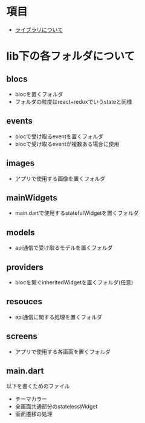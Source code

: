 # 項目
- [ライブラリについて](./LIBRARY.md)

# lib下の各フォルダについて

## blocs
- blocを置くフォルダ
- フォルダの粒度はreact+reduxでいうstateと同様

## events
- blocで受け取るeventを置くフォルダ
- blocで受け取るeventが複数ある場合に使用

## images
- アプリで使用する画像を置くフォルダ

## mainWidgets
- main.dartで使用するstatefulWidgetを置くフォルダ

## models
- api通信で受け取るモデルを置くフォルダ

## providers
- blocを繋ぐinheritedWidgetを置くフォルダ(任意)

## resouces
- api通信に関する処理を置くフォルダ

## screens
- アプリで使用する各画面を置くフォルダ

## main.dart
以下を書くためのファイル
- テーマカラー
- 全画面共通部分のstatelessWidget
- 画面遷移の処理


